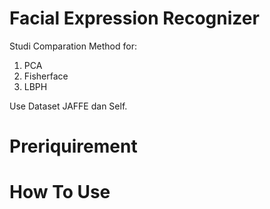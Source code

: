 # Facial Expression Recognizer

Studi Comparation Method for:

1. PCA
2. Fisherface
3. LBPH

Use Dataset JAFFE dan Self.

# Preriquirement



# How To Use
